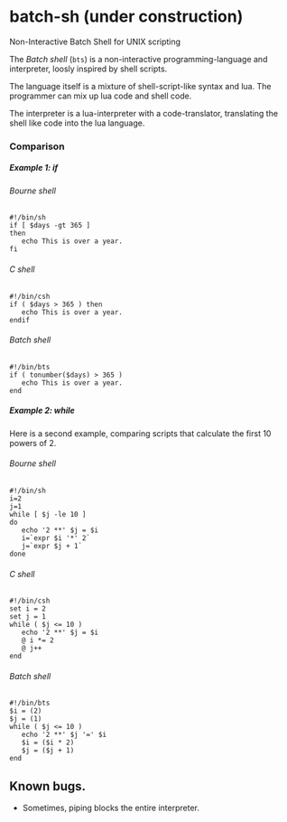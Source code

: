 # batch-sh (under construction)
Non-Interactive Batch Shell for UNIX scripting

The *Batch shell* (`bts`) is a non-interactive programming-language and interpreter, loosly inspired by shell scripts.

The language itself is a mixture of shell-script-like syntax and lua. The programmer can mix up lua code and shell code.

The interpreter is a lua-interpreter with a code-translator, translating the shell like code into the lua language.


### Comparison

##### Example 1: if

###### Bourne shell
```
#!/bin/sh
if [ $days -gt 365 ]
then
   echo This is over a year.
fi
```

###### C shell
```
#!/bin/csh
if ( $days > 365 ) then
   echo This is over a year.
endif
```


###### Batch shell
```
#!/bin/bts
if ( tonumber($days) > 365 )
   echo This is over a year.
end
```

##### Example 2: while
Here is a second example, comparing scripts that calculate the first 10 powers of 2.

###### Bourne shell
```
#!/bin/sh
i=2
j=1
while [ $j -le 10 ]
do
   echo '2 **' $j = $i
   i=`expr $i '*' 2`
   j=`expr $j + 1`
done
```

###### C shell
```
#!/bin/csh
set i = 2
set j = 1
while ( $j <= 10 )
   echo '2 **' $j = $i
   @ i *= 2
   @ j++
end

```


###### Batch shell
```
#!/bin/bts
$i = (2)
$j = (1)
while ( $j <= 10 )
   echo '2 **' $j '=' $i
   $i = ($i * 2)
   $j = ($j + 1)
end
```

## Known bugs.

* Sometimes, piping blocks the entire interpreter.


